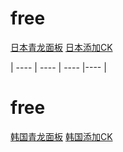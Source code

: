 # free  
[日本青龙面板](http://140.83.51.153:5700)                                        [日本添加CK](http://140.83.51.153:5800)  

|  ----  | ----   | ----  |----  |  
# free  
[韩国青龙面板](http://193.123.240.255:5700)                                      [韩国添加CK](http://193.123.240.255:5800)  
```  

